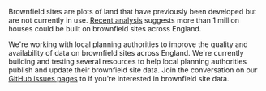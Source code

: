 Brownfield sites are plots of land that have previously been developed but are not currently in use. [Recent analysis](https://www.cpre.org.uk/resources/housing-and-planning/planning/item/5086-state-of-brownfield-2019) suggests more than 1 million houses could be built on brownfield sites across England.

We're working with local planning authorities to improve the quality and availability of data on brownfield sites across England. We're currently building and testing several resources to help local planning authorities publish and update their brownfield site data. Join the conversation on our [GitHub issues pages](https://github.com/digital-land/digital-land/labels/project%3Abrownfield-sites) to if you're interested in brownfield site data.
